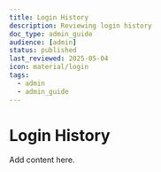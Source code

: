 ```yaml
---
title: Login History
description: Reviewing login history
doc_type: admin_guide
audience: [admin]
status: published
last_reviewed: 2025-05-04
icon: material/login
tags:
  - admin
  - admin_guide
---
```


# Login History

Add content here.
